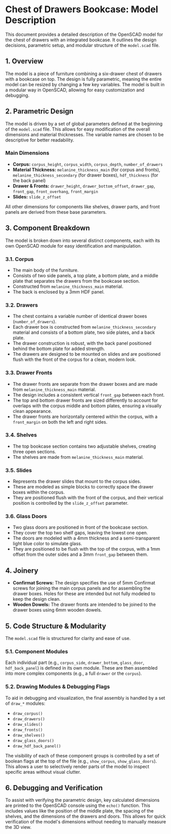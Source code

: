 # Chest of Drawers Bookcase: Model Description

This document provides a detailed description of the OpenSCAD model for the chest of drawers with an integrated bookcase. It outlines the design decisions, parametric setup, and modular structure of the `model.scad` file.

## 1. Overview

The model is a piece of furniture combining a six-drawer chest of drawers with a bookcase on top. The design is fully parametric, meaning the entire model can be resized by changing a few key variables. The model is built in a modular way in OpenSCAD, allowing for easy customization and debugging.

## 2. Parametric Design

The model is driven by a set of global parameters defined at the beginning of the `model.scad` file. This allows for easy modification of the overall dimensions and material thicknesses. The variable names are chosen to be descriptive for better readability.

### Main Dimensions

-   **Corpus:** `corpus_height`, `corpus_width`, `corpus_depth`, `number_of_drawers`
-   **Material Thickness:** `melanine_thickness_main` (for corpus and fronts), `melanine_thickness_secondary` (for drawer boxes), `hdf_thickness` (for the back panel)
-   **Drawer & Fronts:** `drawer_height`, `drawer_bottom_offset`, `drawer_gap`, `front_gap`, `front_overhang`, `front_margin`
-   **Slides:** `slide_z_offset`

All other dimensions for components like shelves, drawer parts, and front panels are derived from these base parameters.

## 3. Component Breakdown

The model is broken down into several distinct components, each with its own OpenSCAD module for easy identification and manipulation.

### 3.1. Corpus

-   The main body of the furniture.
-   Consists of two side panels, a top plate, a bottom plate, and a middle plate that separates the drawers from the bookcase section.
-   Constructed from `melanine_thickness_main` material.
-   The back is enclosed by a 3mm HDF panel.

### 3.2. Drawers

-   The chest contains a variable number of identical drawer boxes (`number_of_drawers`).
-   Each drawer box is constructed from `melanine_thickness_secondary` material and consists of a bottom plate, two side plates, and a back plate.
-   The drawer construction is robust, with the back panel positioned behind the bottom plate for added strength.
-   The drawers are designed to be mounted on slides and are positioned flush with the front of the corpus for a clean, modern look.

### 3.3. Drawer Fronts

-   The drawer fronts are separate from the drawer boxes and are made from `melanine_thickness_main` material.
-   The design includes a consistent vertical `front_gap` between each front.
-   The top and bottom drawer fronts are sized differently to account for overlaps with the corpus middle and bottom plates, ensuring a visually clean appearance.
-   The drawer fronts are horizontally centered within the corpus, with a `front_margin` on both the left and right sides.

### 3.4. Shelves

-   The top bookcase section contains two adjustable shelves, creating three open sections.
-   The shelves are made from `melanine_thickness_main` material.

### 3.5. Slides

-   Represents the drawer slides that mount to the corpus sides.
-   These are modeled as simple blocks to correctly space the drawer boxes within the corpus.
-   They are positioned flush with the front of the corpus, and their vertical position is controlled by the `slide_z_offset` parameter.

### 3.6. Glass Doors

-   Two glass doors are positioned in front of the bookcase section.
-   They cover the top two shelf gaps, leaving the lowest one open.
-   The doors are modeled with a 4mm thickness and a semi-transparent light blue color to simulate glass.
-   They are positioned to be flush with the top of the corpus, with a 1mm offset from the outer sides and a 3mm `front_gap` between them.

## 4. Joinery

-   **Confirmat Screws:** The design specifies the use of 5mm Confirmat screws for joining the main corpus panels and for assembling the drawer boxes. Holes for these are intended but not fully modeled to keep the design clean.
-   **Wooden Dowels:** The drawer fronts are intended to be joined to the drawer boxes using 6mm wooden dowels.

## 5. Code Structure & Modularity

The `model.scad` file is structured for clarity and ease of use.

### 5.1. Component Modules

Each individual part (e.g., `corpus_side`, `drawer_bottom`, `glass_door`, `hdf_back_panel`) is defined in its own module. These are then assembled into more complex components (e.g., a full `drawer` or the `corpus`).

### 5.2. Drawing Modules & Debugging Flags

To aid in debugging and visualization, the final assembly is handled by a set of `draw_*` modules:

-   `draw_corpus()`
-   `draw_drawers()`
-   `draw_slides()`
-   `draw_fronts()`
-   `draw_shelves()`
-   `draw_glass_doors()`
-   `draw_hdf_back_panel()`

The visibility of each of these component groups is controlled by a set of boolean flags at the top of the file (e.g., `show_corpus`, `show_glass_doors`). This allows a user to selectively render parts of the model to inspect specific areas without visual clutter.

## 6. Debugging and Verification

To assist with verifying the parametric design, key calculated dimensions are printed to the OpenSCAD console using the `echo()` function. This includes values like the position of the middle plate, the spacing of the shelves, and the dimensions of the drawers and doors. This allows for quick verification of the model's dimensions without needing to manually measure the 3D view.
